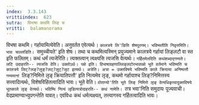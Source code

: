 ```yaml
---
index:  3.3.143
vrittiindex:  623
sutra:  विभाषा कथमि लिङ् च
vritti:  balamanorama 
---
```


विभषा कथमि। गर्हायामित्येवेति। अनुवर्तत एवेत्यर्थः। `कालत्रये लि'ङिति शेषपूरणम्। भविष्यतीति निवृत्तमिति। भावः चाल्लडिति। `समुच्चीयते' इति शेषः। तथा च कथमित्यस्मिन् प्रयुज्यमाने कालत्रये गर्हायां लिङ्लटौ वा स्त इति फलितम्। कथं धर्मं त्यजेरिति। त्यक्तत्वान् त्यक्ष्यसि त्यजसि वेत्यर्थः। `गर्हितमेतदिति कथंशब्दाद्गम्यते। लटि उदाहरति-- त्यजसि वेति। उक्तोऽर्थः। पक्षे इति। विभाषाग्रहणाल्लिङ्लटोरभावपक्षे भूते वर्तमाने भविष्यति च कालत्रये लिट्?लङ्?लुङ्?लट्?लुट्?लृट इत्यर्थः। अत्रेति। अत्रा = उक्तविषये भविष्यति काले क्रियाया अनिष्पत्तौ गम्यमानां `लिङ्?निमित्ते लृङ् क्रियातिपत्तौ' इति नित्यमेव लृङ्, कथमो गर्हायाश्च लिङ्?निमित्तस्य सत्त्वादित्यर्थः, विशेषविहितत्वादिति भावः। भूते वेति। `वोताप्यो'रिति भूते लिङ् निमित्ते लृङ् वेत्यधिकृत्वादुक्तविषये भूतकाले लृङ् वेत्यर्थः। भविष्यि नित्यं लृडित्यत्रोदाहरति-- कथं नामेति। `तत्र भवा'निति समुदायः पूज्यवाची। वेदप्रामाण्याभ्युपगन्तेति यावत्। एवंविधः कथं धर्मत्यक्ष्यत्, तत्त्यागस्य गर्हितत्वादिति भावः।

